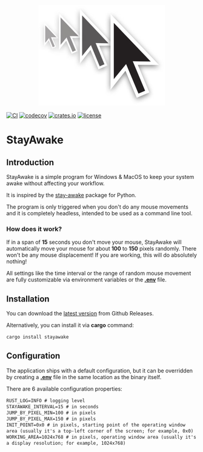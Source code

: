 <p align="center">
    <img src="images/logo.jpg"
        alt="StayAwake logo" />
</p>

[![CI](https://github.com/krystianhub/StayAwake/actions/workflows/Build.yml/badge.svg?branch=master)](https://github.com/krystianhub/StayAwake/actions/workflows/Build.yml)
[![codecov](https://codecov.io/gh/krystianhub/StayAwake/branch/master/graph/badge.svg?token=S84RWLU7YA)](https://codecov.io/gh/krystianhub/StayAwake)
[![crates.io](https://img.shields.io/crates/v/stayawake.svg)](https://crates.io/crates/stayawake)
[![license](https://img.shields.io/badge/license-MIT-blue.svg)](https://github.com/krystianhub/StayAwake/blob/master/LICENSE)

# StayAwake

## Introduction

StayAwake is a simple program for Windows & MacOS to keep your system awake without affecting your workflow.

It is inspired by the [stay-awake](https://pypi.org/project/stay-awake/) package for Python.

The program is only triggered when you don't do any mouse movements and it is completely headless, intended to be used as a command line tool.

### How does it work?

If in a span of **15** seconds you don't move your mouse, StayAwake will automatically move your mouse for about **100** to **150** pixels randomly. There won't be any mouse displacement! If you are working, this will do absolutely nothing!

All settings like the time interval or the range of random mouse movement are fully customizable via environment variables or the **[.env](.env)** file.

## Installation

You can download the [latest version](https://github.com/krystianhub/StayAwake/releases/latest) from Github Releases.

Alternatively, you can install it via **cargo** command:

```bash
cargo install stayawake
```

## Configuration

The application ships with a default configuration, but it can be overridden by creating a **[.env](.env)** file in the same location as the binary itself.

There are 6 available configuration properties:

```properties
RUST_LOG=INFO # logging level
STAYAWAKE_INTERVAL=15 # in seconds
JUMP_BY_PIXEL_MIN=100 # in pixels
JUMP_BY_PIXEL_MAX=150 # in pixels
INIT_POINT=0x0 # in pixels, starting point of the operating window area (usually it's a top-left corner of the screen; for example, 0x0)
WORKING_AREA=1024x768 # in pixels, operating window area (usually it's a display resolution; for example, 1024x768)
```
